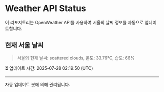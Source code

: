 
# Weather API Status

이 리포지토리는 OpenWeather API를 사용하여 서울의 날씨 정보를 자동으로 업데이트합니다.

## 현재 서울 날씨
> 서울의 현재 날씨: scattered clouds, 온도: 33.76°C, 습도: 66%

⏳ 업데이트 시간: 2025-07-28 02:19:50 (UTC)

---
자동 업데이트 봇에 의해 관리됩니다.
